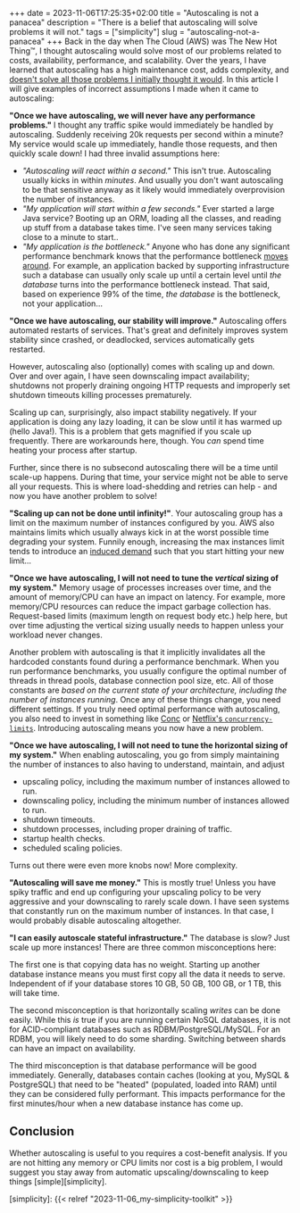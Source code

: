 +++ 
date = 2023-11-06T17:25:35+02:00
title = "Autoscaling is not a panacea"
description = "There is a belief that autoscaling will solve problems it will not."
tags = ["simplicity"]
slug = "autoscaling-not-a-panacea"
+++
Back in the day when The Cloud (AWS) was The New Hot Thing:tm:, I thought
autoscaling would solve most of our problems related to costs, availability,
performance, and scalability. Over the years, I have learned that autoscaling
has a high maintenance cost, adds complexity, and [doesn't solve all those
problems I initially thought it would][automation-ironies]. In this article I
will give examples of incorrect assumptions I made when it came to autoscaling:

[automation-ironies]: https://en.wikipedia.org/wiki/Ironies_of_Automation

**"Once we have autoscaling, we will never have any performance problems."** I
thought any traffic spike would immediately be handled by autoscaling. Suddenly
receiving 20k requests per second within a minute? My service would scale up
immediately, handle those requests, and then quickly scale down! I had three
invalid assumptions here:

 * _"Autoscaling will react within a second."_ This isn't true.  Autoscaling
   usually kicks in within _minutes_. And usually you don't want autoscaling to
   be that sensitive anyway as it likely would immediately overprovision the
   number of instances.
 * _"My application will start within a few seconds."_ Ever started a large
   Java service? Booting up an ORM, loading all the classes, and reading up
   stuff from a database takes time. I've seen many services taking close to a
   minute to start..
 * _"My application is the bottleneck."_ Anyone who has done any significant
   performance benchmark knows that the performance bottleneck [moves
   around][max-flow-min-cut]. For example, an application backed by supporting
   infrastructure such a database can usually only scale up until a certain
   level until _the database_ turns into the performance bottleneck instead.
   That said, based on experience 99% of the time, _the database_ is the
   bottleneck, not your application...

[max-flow-min-cut]: https://en.wikipedia.org/wiki/Max-flow_min-cut_theorem

**"Once we have autoscaling, our stability will improve."** Autoscaling offers
automated restarts of services. That's great and definitely improves system
stability since crashed, or deadlocked, services automatically gets restarted.

However, autoscaling also (optionally) comes with scaling up and down. Over and
over again, I have seen downscaling impact availability; shutdowns not properly
draining ongoing HTTP requests and improperly set shutdown timeouts killing
processes prematurely.

Scaling up can, surprisingly, also impact stability negatively. If your
application is doing any lazy loading, it can be slow until it has warmed up
(hello Java!). This is a problem that gets magnified if you scale up
frequently. There are workarounds here, though. You _can_ spend time heating
your process after startup.

Further, since there is no subsecond autoscaling there will be a time until
scale-up happens. During that time, your service might not be able to serve all
your requests. This is where load-shedding and retries can help - and now you
have another problem to solve!

**"Scaling up can not be done until infinity!"**. Your autoscaling group has a
limit on the maximum number of instances configured by you. AWS also maintains
limits which usually always kick in at the worst possible time degrading your
system. Funnily enough, increasing the max instances limit tends to introduce
an [induced demand][induced-demand] such that you start hitting your new
limit...

[induced-demand]: https://en.wikipedia.org/wiki/Induced_demand

**"Once we have autoscaling, I will not need to tune the _vertical_ sizing of
my system."** Memory usage of processes increases over time, and the amount of
memory/CPU can have an impact on latency. For example, more memory/CPU
resources can reduce the impact garbage collection has. Request-based limits
(maximum length on request body etc.) help here, but over time adjusting the
vertical sizing usually needs to happen unless your workload never changes.

Another problem with autoscaling is that it implicitly invalidates all the
hardcoded constants found during a performance benchmark. When you run
performance benchmarks, you usually configure the optimal number of threads in
thread pools, database connection pool size, etc. All of those constants are
_based on the current state of your architecture, including the number of
instances running_. Once any of these things change, you need different
settings. If you truly need optimal performance with autoscaling, you also need
to invest in something like [Conc][conc] or [Netflix's
`concurrency-limits`][conc-limits].  Introducing autoscaling means you now have
a new problem.

[conc]: https://github.com/JensRantil/conc
[conc-limits]: https://github.com/Netflix/concurrency-limits

**"Once we have autoscaling, I will not need to tune the horizontal sizing of
my system."** When enabling autoscaling, you go from simply maintaining the
number of instances to also having to understand, maintain, and adjust

 * upscaling policy, including the maximum number of instances allowed to run.
 * downscaling policy, including the minimum number of instances allowed to
   run.
 * shutdown timeouts.
 * shutdown processes, including proper draining of traffic.
 * startup health checks.
 * scheduled scaling policies.

Turns out there were even more knobs now! More complexity.

**"Autoscaling will save me money."** This is mostly true! Unless you have
spiky traffic and end up configuring your upscaling policy to be very
aggressive and your downscaling to rarely scale down.  I have seen systems that
constantly run on the maximum number of instances. In that case, I would
probably disable autoscaling altogether.

**"I can easily autoscale stateful infrastructure."** The database is slow?
Just scale up more instances! There are three common misconceptions here:

The first one is that copying data has no weight. Starting up another database
instance means you must first copy all the data it needs to serve.  Independent
of if your database stores 10 GB, 50 GB, 100 GB, or 1 TB, this will take time.

The second misconception is that horizontally scaling _writes_ can be done
easily. While this _is_ true if you are running certain NoSQL databases, it is
not for ACID-compliant databases such as RDBM/PostgreSQL/MySQL.  For an RDBM,
you will likely need to do some sharding. Switching between shards can have an
impact on availability.

The third misconception is that database performance will be good immediately.
Generally, databases contain caches (looking at you, MySQL & PostgreSQL) that
need to be "heated" (populated, loaded into RAM) until they can be considered
fully performant. This impacts performance for the first minutes/hour when a
new database instance has come up.

## Conclusion

Whether autoscaling is useful to you requires a cost-benefit analysis. If you
are not hitting any memory or CPU limits nor cost is a big problem, I would
suggest you stay away from automatic upscaling/downscaling to keep things
[simple][simplicity].

[simplicity]: {{< relref "2023-11-06_my-simplicity-toolkit" >}}
